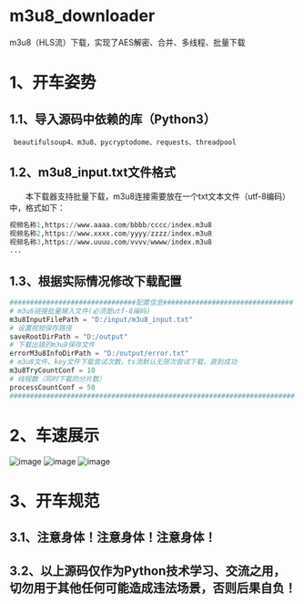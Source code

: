 # m3u8_downloader
m3u8（HLS流）下载，实现了AES解密、合并、多线程、批量下载

# 1、开车姿势
## 1.1、导入源码中依赖的库（Python3）
     beautifulsoup4、m3u8、pycryptodome、requests、threadpool
## 1.2、m3u8_input.txt文件格式
&emsp;&emsp;本下载器支持批量下载，m3u8连接需要放在一个txt文本文件（utf-8编码）中，格式如下：
```python
视频名称1,https://www.aaaa.com/bbbb/cccc/index.m3u8
视频名称2,https://www.xxxx.com/yyyy/zzzz/index.m3u8
视频名称3,https://www.uuuu.com/vvvv/wwww/index.m3u8
...
```
## 1.3、根据实际情况修改下载配置
```python
###############################配置信息################################
# m3u8链接批量输入文件(必须是utf-8编码)
m3u8InputFilePath = "D:/input/m3u8_input.txt"
# 设置视频保存路径
saveRootDirPath = "D:/output"
# 下载出错的m3u8保存文件
errorM3u8InfoDirPath = "D:/output/error.txt"
# m3u8文件、key文件下载尝试次数，ts流默认无限次尝试下载，直到成功
m3u8TryCountConf = 10
# 线程数（同时下载的分片数）
processCountConf = 50
######################################################################
```
# 2、车速展示
![image](https://user-images.githubusercontent.com/44233477/95989627-1743d180-0e5d-11eb-981a-ab2917ee9263.png)
![image](https://user-images.githubusercontent.com/44233477/95989823-570ab900-0e5d-11eb-81bf-9c9c2d984496.png)
![image](https://user-images.githubusercontent.com/44233477/95989904-71449700-0e5d-11eb-946f-280839da3b47.png)
# 3、开车规范
## 3.1、注意身体！注意身体！注意身体！
## 3.2、以上源码仅作为Python技术学习、交流之用，切勿用于其他任何可能造成违法场景，否则后果自负！
